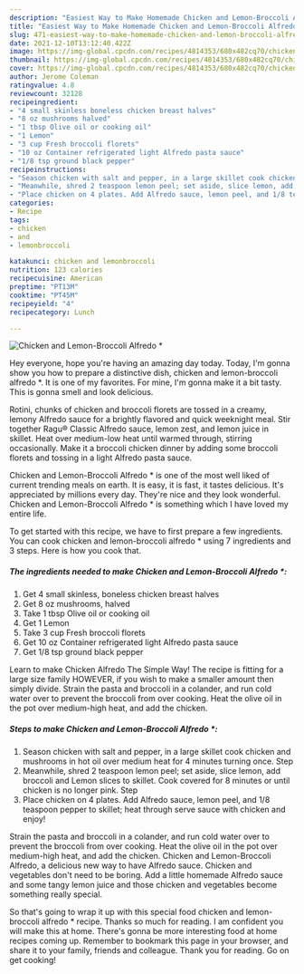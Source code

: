 ```yaml
---
description: "Easiest Way to Make Homemade Chicken and Lemon-Broccoli Alfredo *"
title: "Easiest Way to Make Homemade Chicken and Lemon-Broccoli Alfredo *"
slug: 471-easiest-way-to-make-homemade-chicken-and-lemon-broccoli-alfredo
date: 2021-12-10T13:12:40.422Z
image: https://img-global.cpcdn.com/recipes/4814353/680x482cq70/chicken-and-lemon-broccoli-alfredo-recipe-main-photo.jpg
thumbnail: https://img-global.cpcdn.com/recipes/4814353/680x482cq70/chicken-and-lemon-broccoli-alfredo-recipe-main-photo.jpg
cover: https://img-global.cpcdn.com/recipes/4814353/680x482cq70/chicken-and-lemon-broccoli-alfredo-recipe-main-photo.jpg
author: Jerome Coleman
ratingvalue: 4.8
reviewcount: 32128
recipeingredient:
- "4 small skinless boneless chicken breast halves"
- "8 oz mushrooms halved"
- "1 tbsp Olive oil or cooking oil"
- "1 Lemon"
- "3 cup Fresh broccoli florets"
- "10 oz Container refrigerated light Alfredo pasta sauce"
- "1/8 tsp ground black pepper"
recipeinstructions:
- "Season chicken with salt and pepper, in a large skillet cook chicken and mushrooms in hot oil over medium heat for 4 minutes turning once. Step"
- "Meanwhile, shred 2 teaspoon lemon peel; set aside, slice lemon, add broccoli and Lemon slices to skillet. Cook covered for 8 minutes or until chicken is no longer pink. Step"
- "Place chicken on 4 plates. Add Alfredo sauce, lemon peel, and 1/8 teaspoon pepper to skillet; heat through serve sauce with chicken and enjoy!"
categories:
- Recipe
tags:
- chicken
- and
- lemonbroccoli

katakunci: chicken and lemonbroccoli 
nutrition: 123 calories
recipecuisine: American
preptime: "PT13M"
cooktime: "PT45M"
recipeyield: "4"
recipecategory: Lunch

---
```



![Chicken and Lemon-Broccoli Alfredo *](https://img-global.cpcdn.com/recipes/4814353/680x482cq70/chicken-and-lemon-broccoli-alfredo-recipe-main-photo.jpg)

Hey everyone, hope you're having an amazing day today. Today, I'm gonna show you how to prepare a distinctive dish, chicken and lemon-broccoli alfredo *. It is one of my favorites. For mine, I'm gonna make it a bit tasty. This is gonna smell and look delicious.

Rotini, chunks of chicken and broccoli florets are tossed in a creamy, lemony Alfredo sauce for a brightly flavored and quick weeknight meal. Stir together Ragu® Classic Alfredo sauce, lemon zest, and lemon juice in skillet. Heat over medium-low heat until warmed through, stirring occasionally. Make it a broccoli chicken dinner by adding some broccoli florets and tossing in a light Alfredo pasta sauce.

Chicken and Lemon-Broccoli Alfredo * is one of the most well liked of current trending meals on earth. It is easy, it is fast, it tastes delicious. It's appreciated by millions every day. They're nice and they look wonderful. Chicken and Lemon-Broccoli Alfredo * is something which I have loved my entire life.


To get started with this recipe, we have to first prepare a few ingredients. You can cook chicken and lemon-broccoli alfredo * using 7 ingredients and 3 steps. Here is how you cook that.

<!--inarticleads1-->

##### The ingredients needed to make Chicken and Lemon-Broccoli Alfredo *:

1. Get 4 small skinless, boneless chicken breast halves
1. Get 8 oz mushrooms, halved
1. Take 1 tbsp Olive oil or cooking oil
1. Get 1 Lemon
1. Take 3 cup Fresh broccoli florets
1. Get 10 oz Container refrigerated light Alfredo pasta sauce
1. Get 1/8 tsp ground black pepper


Learn to make Chicken Alfredo The Simple Way! The recipe is fitting for a large size family HOWEVER, if you wish to make a smaller amount then simply divide. Strain the pasta and broccoli in a colander, and run cold water over to prevent the broccoli from over cooking. Heat the olive oil in the pot over medium-high heat, and add the chicken. 

<!--inarticleads2-->

##### Steps to make Chicken and Lemon-Broccoli Alfredo *:

1. Season chicken with salt and pepper, in a large skillet cook chicken and mushrooms in hot oil over medium heat for 4 minutes turning once. Step
1. Meanwhile, shred 2 teaspoon lemon peel; set aside, slice lemon, add broccoli and Lemon slices to skillet. Cook covered for 8 minutes or until chicken is no longer pink. Step
1. Place chicken on 4 plates. Add Alfredo sauce, lemon peel, and 1/8 teaspoon pepper to skillet; heat through serve sauce with chicken and enjoy!


Strain the pasta and broccoli in a colander, and run cold water over to prevent the broccoli from over cooking. Heat the olive oil in the pot over medium-high heat, and add the chicken. Chicken and Lemon-Broccoli Alfredo, a delicious new way to have Alfredo sauce. Chicken and vegetables don&#39;t need to be boring. Add a little homemade Alfredo sauce and some tangy lemon juice and those chicken and vegetables become something really special. 

So that's going to wrap it up with this special food chicken and lemon-broccoli alfredo * recipe. Thanks so much for reading. I am confident you will make this at home. There's gonna be more interesting food at home recipes coming up. Remember to bookmark this page in your browser, and share it to your family, friends and colleague. Thank you for reading. Go on get cooking!
